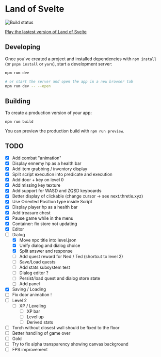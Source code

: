 # Land of Svelte

![Build status](https://github.com/shezard/land-of-svelte/actions/workflows/main.yml/badge.svg)

[Play the lastest version of Land of Svelte](https://shezard.github.io/land-of-svelte/)

## Developing

Once you've created a project and installed dependencies with `npm install` (or `pnpm install` or `yarn`), start a development server:

```bash
npm run dev

# or start the server and open the app in a new browser tab
npm run dev -- --open
```

## Building

To create a production version of your app:

```bash
npm run build
```

You can preview the production build with `npm run preview`.

## TODO

-   [x] Add combat "animation"
-   [x] Display ennemy hp as a health bar
-   [x] Add item grabbing / inventory display
-   [x] Split script execution into predicate and execution
-   [x] Add door + key on level 0
-   [x] Add missing key texture
-   [x] Add support for WASD and ZQSD keyboards
-   [x] Better display of clickable (change cursor -> see next.thretle.xyz)
-   [x] Use Oriented Position type inside Script
-   [x] Display player hp as a health bar
-   [x] Add treasure chest
-   [x] Pause game while in the menu
-   [x] Container: fix store not updating
-   [x] Editor
-   [ ] Dialog
    -   [x] Move npc title into level.json
    -   [x] Unify dialog and dialog choice
    -   [x] Split answer and response
    -   [ ] Add quest reward for Ned / Ted (shortcut to level 2)
    -   [ ] Save/Load quests
    -   [ ] Add stats subsystem test
    -   [ ] Dialog editor ?
    -   [ ] Persist/load quest and dialog store state
    -   [ ] Add panel
-   [x] Saving / Loading
-   [ ] Fix door animation !
-   [ ] Level 2
    -   [ ] XP / Leveling
        -   [ ] XP bar
        -   [ ] Level up
        -   [ ] Derived stats
-   [ ] Torch without closest wall should be fixed to the floor
-   [ ] Better handling of game over
-   [ ] Gold
-   [ ] Try to fix alpha transparency showing canvas background
-   [ ] FPS improvement
